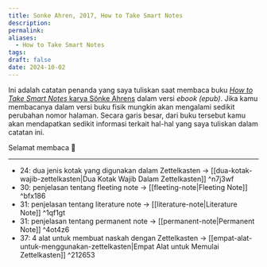 ```yaml
---
title: Sonke Ahren, 2017, How to Take Smart Notes
description: 
permalink: 
aliases:
  - How to Take Smart Notes
tags: 
draft: false
date: 2024-10-02
---
```

Ini adalah catatan penanda yang saya tuliskan saat membaca buku [*How to Take Smart Notes* karya Sönke Ahrens](https://www.goodreads.com/book/show/34507927-how-to-take-smart-notes) dalam versi *ebook (epub)*. Jika kamu membacanya dalam versi buku fisik mungkin akan mengalami sedikit perubahan nomor halaman. Secara garis besar, dari buku tersebut kamu akan mendapatkan sedikit informasi terkait hal-hal yang saya tuliskan dalam catatan ini. 

Selamat membaca 📖

---

- 24: dua jenis kotak yang digunakan dalam Zettelkasten → [[dua-kotak-wajib-zettelkasten|Dua Kotak Wajib Dalam Zettelkasten]] ^n7j3wf
- 30: penjelasan tentang fleeting note → [[fleeting-note|Fleeting Note]] ^bfx186
- 31: penjelasan tentang literature note  → [[literature-note|Literature Note]]  ^1qf1gt
- 31: penjelasan tentang permanent note → [[permanent-note|Permanent Note]] ^4ot4z6
- 37: 4 alat untuk membuat naskah dengan Zettelkasten → [[empat-alat-untuk-menggunakan-zettelkasten|Empat Alat untuk Memulai Zettelkasten]]  ^212653